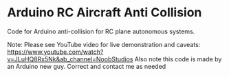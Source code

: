 # Arduino RC Aircraft Anti Collision
Code for Arduino anti-collision for RC plane autonomous systems.

Note:
Please see YouTube video for live demonstration and caveats: https://www.youtube.com/watch?v=JLuHQ8Rx5Nk&ab_channel=NoobStudios
Also note this code is made by an Arduino new guy. Correct and contact me as needed
